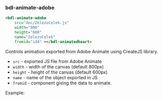 ### bdl-animate-adobe
```xml
<bdl-animate-adobe 
    src="doc/ZelezoCelek.js" 
    width="800"
    height="600"
    name="ZelezoCelek"
    fromid="id4" ></bdl-animatedheart> 
```

Controls animation exported from Adobe Animate using CreateJS library. 
* `src` - exported JS file from Adobe Animate
* `width` - width of the canvas (default 800px)
* `height` - height of the canvas (default 600px)
* `name` - name of the object exported in JS 
* `fromid` - component giving the data to animate.

Example:
<bdl-animate-adobe 
    src="doc/ZelezoCelek.js" 
    width="800"
    height="600"
    name="ZelezoCelek"
    fromid="id4" ></bdl-animatedheart>